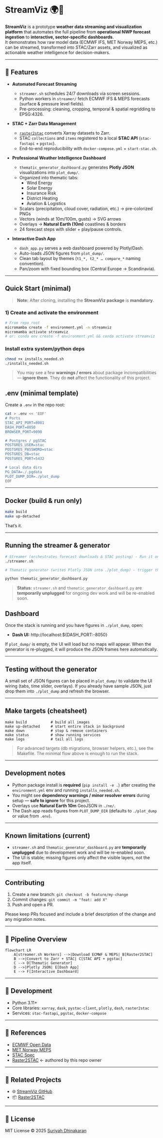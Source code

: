 # StreamViz 🌍📡


**StreamViz** is a prototype **weather data streaming and visualization platform** that automates the full pipeline from **operational NWP forecast ingestion** to **interactive, sector-specific dashboards**.  
It demonstrates how raw model data (ECMWF IFS, MET Norway MEPS, etc.) can be streamed, transformed into STAC/Zarr assets, and visualized as actionable weather intelligence for decision-makers.

---

## 🚀 Features

- **Automated Forecast Streaming**
  - `streamer.sh` schedules 24/7 downloads via screen sessions.
  - Python workers in `streamer/` fetch ECMWF IFS & MEPS forecasts (surface & pressure level fields).
  - Pre-processing: cleaning, cropping, temporal & spatial regridding to EPSG:4326.

- **STAC + Zarr Data Management**
  - [`raster2stac`](https://github.com/suriyahgit/raster2stac) converts Xarray datasets to Zarr.
  - STAC `collections` and `items` registered to a local **STAC API** (`stac-fastapi` + `pgstac`).
  - End-to-end reproducibility with `docker-compose.yml` + `start-stac.sh`.

- **Professional Weather Intelligence Dashboard**
  - `thematic_generator_dashboard.py` generates **Plotly JSON** visualizations into `plot_dump/`.
  - Organized into thematic tabs:
    - Wind Energy
    - Solar Energy
    - Insurance Risk
    - District Heating
    - Aviation & Logistics
  - Scalars (precipitation, cloud cover, radiation, etc.) → pre-colorized PNGs  
  - Vectors (winds at 10m/100m, gusts) → SVG arrows  
  - Overlays → **Natural Earth (10m)** coastlines & borders  
  - 24 forecast steps with slider + play/pause controls.

- **Interactive Dash App**
  - `dash_app.py` serves a web dashboard powered by Plotly/Dash.
  - Auto-loads JSON figures from `plot_dump/`.
  - Clean tab layout by themes (`t1_*, t2_* … compare_*` naming convention).
  - Pan/zoom with fixed bounding box (Central Europe → Scandinavia).

---

## Quick Start (minimal)

> **Note:** After cloning, installing the **StreamViz package** is **mandatory**.

### 1) Create and activate the environment
```bash
# From repo root
micromamba create -f environment.yml -n streamviz
micromamba activate streamviz
# or: conda env create -f environment.yml && conda activate streamviz
````

### Install extra system/python deps

```bash
chmod +x installs_needed.sh
./installs_needed.sh
```

> You may see a few **warnings / errors** about package incompatibilities — **ignore them**.
> They do **not** affect the functionality of this project.


## .env (minimal template)

Create a `.env` in the repo root:

```bash
cat > .env << 'EOF'
# Ports
STAC_API_PORT=8081
DASH_PORT=8050
BROWSER_PORT=9090

# Postgres / pgSTAC
POSTGRES_USER=stac
POSTGRES_PASSWORD=stac
POSTGRES_DB=stac
POSTGRES_PORT=5432

# Local data dirs
PG_DATA=./.pgdata
PLOT_DUMP_DIR=./plot_dump
EOF
```

---

## Docker (build & run only)

```bash
make build
make up-detached
```

That’s it.

---

## Running the streamer & generator

```bash
# Streamer (orchestrates forecast downloads & STAC posting) - Run it on a screen session
./streamer.sh

# Thematic generator (writes Plotly JSON into ./plot_dump) - trigger this operation manually after STAC entries are visible

python thematic_generator_dashboard.py
```

> **Status:** `streamer.sh` and `thematic_generator_dashboard.py` are **temporarily unplugged** for ongoing dev work and will be re-enabled soon.



## Dashboard

Once the stack is running and you have figures in `./plot_dump`, open:
- **Dash UI:** http://localhost:${DASH_PORT:-8050}

If `plot_dump/` is empty, the UI will load but no maps will appear. When the generator is re-plugged, it will produce the JSON frames here automatically.

---

## Testing without the generator

A small set of JSON figures can be placed in `plot_dump/` to validate the UI wiring (tabs, time slider, overlays). If you already have sample JSON, just drop them into `./plot_dump` and refresh the browser.

---

## Make targets (cheatsheet)

```text
make build           # build all images
make up-detached     # start entire stack in background
make down            # stop & remove containers
make status          # show running services
make logs            # tail all logs
````

> For advanced targets (db migrations, browser helpers, etc.), see the Makefile. The minimal flow above is enough to run the stack.

---

## Development notes

* Python package install is **required** (`pip install -e .`) after creating the `environment.yml` env and running `installs_needed.sh`.
* You might see **dependency warnings / minor resolver errors** during setup — **safe to ignore** for this project.
* Overlays use **Natural Earth 10m** GeoJSON in `./ne/`.
* The Dash app reads figures from `PLOT_DUMP_DIR` (defaults to `./plot_dump` or value from `.env`).

---

## Known limitations (current)

* `streamer.sh` and `thematic_generator_dashboard.py` are **temporarily unplugged** due to development work and will be re-enabled soon.
* The UI is stable; missing figures only affect the visible layers, not the app itself.

---

## Contributing

1. Create a new branch: `git checkout -b feature/my-change`
2. Commit changes: `git commit -m "feat: add X"`
3. Push and open a PR.

Please keep PRs focused and include a brief description of the change and any migration notes.

---

## 🧩 Pipeline Overview

```mermaid
flowchart LR
    A[streamer.sh Workers] -->|Download ECMWF & MEPS| B[Raster2STAC]
    B -->|Convert to Zarr + STAC| C[STAC API + pgstac]
    C --> D[Thematic Generator]
    D -->|Plotly JSON| E[Dash App]
    E --> F[Interactive Dashboard]
```

---

## 🧰 Development

* Python 3.11+
* Core libraries: `xarray`, `dask`, `pystac-client`, `plotly`, `dash`, `raster2stac`
* Services: `stac-fastapi`, `pgstac`, `docker-compose`

---

## 📎 References

* [ECMWF Open Data](https://www.ecmwf.int/en/forecasts/datasets/open-data)
* [MET Norway MEPS](https://thredds.met.no/thredds/catalog/mepslatest/catalog.html)
* [STAC Spec](https://stacspec.org)
* [Raster2STAC](https://github.com/suriyahgit/raster2stac) ← authored by this repo owner

---

## 🔗 Related Projects

* 🌐 [StreamViz GitHub](https://github.com/suriyahgit/StreamViz)
* 📦 [Raster2STAC](https://github.com/suriyahgit/raster2stac)

---

## 📜 License

MIT License © 2025 [Suriyah Dhinakaran](https://github.com/suriyahgit)

